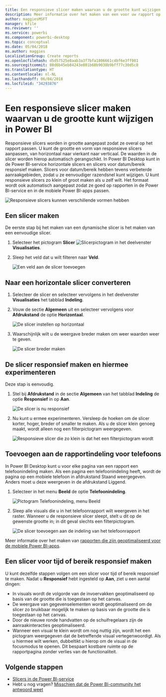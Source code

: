 ```yaml
---
title: Een responsieve slicer maken waarvan u de grootte kunt wijzigen in Power BI
description: Meer informatie over het maken van een voor uw rapport op maat gemaakte responsieve slicer waarvan u de grootte kunt wijzigen
author: maggiesMSFT
manager: kfile
ms.reviewer: ''
ms.service: powerbi
ms.component: powerbi-desktop
ms.topic: conceptual
ms.date: 05/04/2018
ms.author: maggies
LocalizationGroup: Create reports
ms.openlocfilehash: d5d57525e8aab3a3f7bfa1806661c4bf6e3ff981
ms.sourcegitcommit: 80d6b45eb84243e801b60b9038b9bff77c30d5c8
ms.translationtype: HT
ms.contentlocale: nl-NL
ms.lasthandoff: 06/04/2018
ms.locfileid: "34293876"
---
```

# <a name="create-a-responsive-slicer-you-can-resize-in-power-bi"></a>Een responsieve slicer maken waarvan u de grootte kunt wijzigen in Power BI

Responsieve slicers worden in grootte aangepast zodat ze overal op het rapport passen. U kunt de grootte en vorm van responsieve slicers aanpassen, van horizontaal naar vierkant naar verticaal. De waarden in de slicer worden hierop automatisch gerangschikt. In Power BI Desktop kunt in de Power BI-service horizontale slicers en slicers voor datum/bereik responsief maken. Slicers voor datum/bereik hebben tevens verbeterde aanraakgebieden, zodat u ze eenvoudiger razendsnel kunt wijzigen. U kunt responsieve slicers zo klein of groot maken als u zelf wilt. Het formaat wordt ook automatisch aangepast zodat ze goed op rapporten in de Power BI-service en in de mobiele Power BI-apps passen. 

![Responsieve slicers kunnen verschillende vormen hebben](media/power-bi-slicer-filter-responsive/power-bi-slicer-filter-responsive-0-slicer.gif)

## <a name="create-a-slicer"></a>Een slicer maken

De eerste stap bij het maken van een dynamische slicer is het maken van een eenvoudige slicer. 

1. Selecteer het pictogram **Slicer** ![Slicerpictogram](media/power-bi-slicer-filter-responsive/power-bi-slicer-filter-responsive-0-slicer-icon.png) in het deelvenster **Visualisaties**.
2. Sleep het veld dat u wilt filteren naar **Veld**.

    ![Een veld aan de slicer toevoegen](media/power-bi-slicer-filter-responsive/power-bi-slicer-filter-responsive-1-create.png)

## <a name="convert-to-a-horizontal-slicer"></a>Naar een horizontale slicer converteren

1. Selecteer de slicer en selecteer vervolgens in het deelvenster **Visualisaties** het tabblad **Indeling**.
2. Vouw de sectie **Algemeen** uit en selecteer vervolgens voor **Afdrukstand** de optie **Horizontaal**.

    ![De slicer instellen op horizontaal](media/power-bi-slicer-filter-responsive/power-bi-slicer-filter-responsive-2-horizontal.png) 

1.  Waarschijnlijk wilt u de weergave breder maken om weer waarden weer te geven.

     ![De slicer breder maken](media/power-bi-slicer-filter-responsive/power-bi-slicer-filter-responsive-3-wider.png)

## <a name="make-it-responsive-and-experiment-with-it"></a>De slicer responsief maken en hiermee experimenteren

Deze stap is eenvoudig. 

1. Stel bij **Afdrukstand** in de sectie **Algemeen** van het tabblad **Indeling** de optie **Responsief** in op **Aan**.  

    ![De slicer is nu responsief](media/power-bi-slicer-filter-responsive/power-bi-slicer-filter-responsive-4-responsive-on.png)

1. Nu kunt u ermee experimenteren. Versleep de hoeken om de slicer korter, hoger, breder of smaller te maken. Als u de slicer klein genoeg maakt, wordt alleen nog een filterpictogram weergegeven.

    ![Responsieve slicer die zo klein is dat het een filterpictogram wordt](media/power-bi-slicer-filter-responsive/power-bi-slicer-filter-responsive-5-mini-icon.png)

## <a name="add-it-to-a-phone-report-layout"></a>Toevoegen aan de rapportindeling voor telefoons

In Power BI Desktop kunt u voor elke pagina van een rapport een telefoonindeling maken. Als een pagina een telefoonindeling heeft, wordt de pagina op een mobiele telefoon in afdrukstand Staand weergegeven. Anders moet u deze weergeven in de afdrukstand Liggend. 

1. Selecteer in het menu **Beeld** de optie **Telefoonindeling**.

     ![Pictogram Telefoonindeling, menu Beeld](media/power-bi-slicer-filter-responsive/power-bi-slicer-filter-responsive-6-phone-layout-button.png)
    
1. Sleep alle visuals die u in het telefoonrapport wilt weergeven in het raster. Wanneer u de responsieve slicer sleept, stelt u dit op de gewenste grootte in; in dit geval slechts een filterpictogram.

    ![De slicer toevoegen aan de indeling van het telefoonrapport](media/power-bi-slicer-filter-responsive/power-bi-slicer-filter-responsive-7-phone-slicer-icon.png)

Meer informatie over het maken van [rapporten die zijn geoptimaliseerd voor de mobiele Power BI-apps](desktop-create-phone-report.md).

## <a name="make-a-time-or-range-slicer-responsive"></a>Een slicer voor tijd of bereik responsief maken

U kunt dezelfde stappen volgen om een slicer voor tijd of bereik responsief te maken. Nadat u **Responsief** hebt ingesteld op **Aan**, ziet u een aantal dingen:

- In visuals wordt de volgorde van de invoervakken geoptimaliseerd op basis van de grootte die is toegestaan op het canvas. 
- De weergave van gegevenselementen wordt geoptimaliseerd om de slicer zo bruikbaar mogelijk te maken op basis van de grootte die is toegestaan op het canvas. 
- Door de nieuwe ronde handvatten op de schuifregelaars zijn de aanraakinteracties geoptimaliseerd. 
- Wanneer een visual te klein wordt om nog nuttig zijn, wordt het een pictogram weergegeven dat de betreffende visual vertegenwoordigt. Als u hiermee wilt werken, dubbeltikt u hierop om de visual in de focusmodus te openen. Dit bespaart kostbare ruimte op de rapportpagina zonder verlies van de functionaliteit.

## <a name="next-steps"></a>Volgende stappen

- [Slicers in de Power BI-service](power-bi-visualization-slicers.md)
- Hebt u nog vragen? [Misschien dat de Power BI-community het antwoord weet](http://community.powerbi.com/)